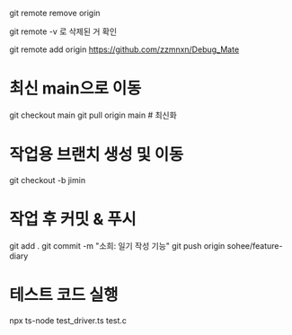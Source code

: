 git remote remove origin

git remote -v 
로 삭제된 거 확인

git remote add origin https://github.com/zzmnxn/Debug_Mate

# 최신 main으로 이동
git checkout main
git pull origin main  # 최신화

# 작업용 브랜치 생성 및 이동
git checkout -b jimin

#  작업 후 커밋 & 푸시
git add .
git commit -m "소희: 일기 작성 기능"
git push origin sohee/feature-diary

# 테스트 코드 실행
npx ts-node test_driver.ts test.c
